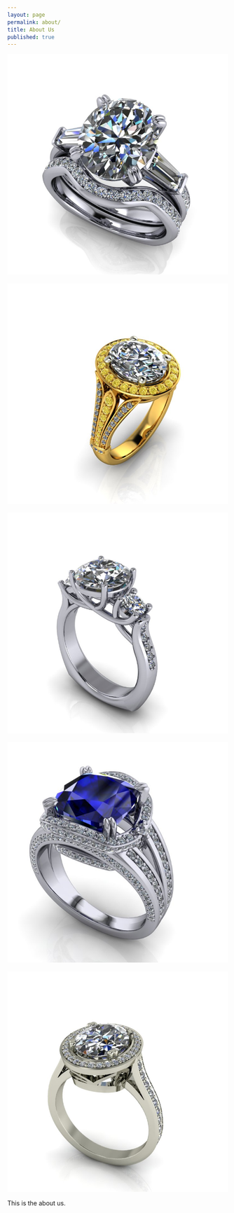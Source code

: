 ```yaml
---
layout: page
permalink: about/
title: About Us
published: true
---
```


![custom.02.jpg](/images/custom.02.jpg)
&nbsp;
![custom.04.jpg](/images/custom.04.jpg)
&nbsp;
![custom.06.jpg](/images/custom.06.jpg)
&nbsp;
![custom.08.jpg](/images/custom.08.jpg)
&nbsp;
![custom.10.jpg](/images/custom.10.jpg)

This is the about us.